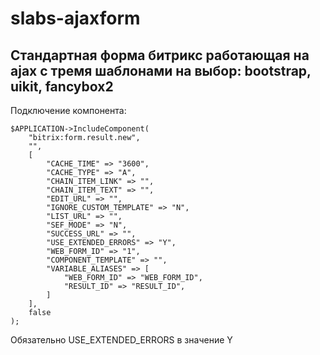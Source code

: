 # slabs-ajaxform
## Стандартная форма битрикс работающая на ajax с тремя шаблонами на выбор: bootstrap, uikit, fancybox2

Подключение компонента:
```
$APPLICATION->IncludeComponent(
	"bitrix:form.result.new", 
	"",
	[
		"CACHE_TIME" => "3600",
		"CACHE_TYPE" => "A",
		"CHAIN_ITEM_LINK" => "",
		"CHAIN_ITEM_TEXT" => "",
		"EDIT_URL" => "",
		"IGNORE_CUSTOM_TEMPLATE" => "N",
		"LIST_URL" => "",
		"SEF_MODE" => "N",
		"SUCCESS_URL" => "",
		"USE_EXTENDED_ERRORS" => "Y",
		"WEB_FORM_ID" => "1",
		"COMPONENT_TEMPLATE" => "",
		"VARIABLE_ALIASES" => [
			"WEB_FORM_ID" => "WEB_FORM_ID",
			"RESULT_ID" => "RESULT_ID",
		]
	],
	false
);
```
Обязательно USE_EXTENDED_ERRORS в значение Y

